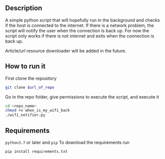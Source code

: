 ## Description
A simple python script that will hopefully run in the background and checks if the host is connected to the internet. If there is a network problem, the script will notify the user when the connection is back up. For now the script only works if there is not internet and exits when the connection is back up.
    
Article/url resource downloader will be added in the future.
## How to run it
First clone the repository
```bash
git clone $url_of_repo
```
Go in the repo folder, give permissions to execute the script, and execute it
```bash
cd <repo_name>
chmod +x when_is_my_wifi_back
./wifi_notifier.py
``` 

## Requirements 
`python3.7` or later and `pip`
To download the requirements run
```
pip install requirements.txt
```
